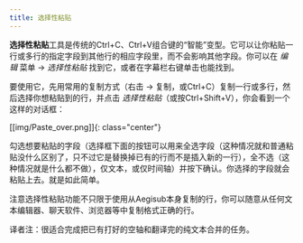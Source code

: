```yaml
---
title: 选择性粘贴
---
```


**选择性粘贴**工具是传统的Ctrl+C、Ctrl+V组合键的“智能”变型。它可以让你粘贴一行或多行的指定字段到其他行的相应字段里，而不会影响其他字段。你可以在 _编辑_ 菜单 -> _选择性粘贴_ 找到它，或者在字幕栏右键单击也能找到。

要使用它，先用常用的复制方式（右击 -> 复制，或Ctrl+C）复制一行或多行，然后选择你想粘贴到的行，并点击 _选择性粘贴_（或按Ctrl+Shift+V），你会看到一个这样的对话框：

[[img/Paste_over.png]]{: class="center"}

勾选想要粘贴的字段（选择框下面的按钮可以用来全选字段（这种情况就和普通粘贴没什么区别了，只不过它是替换掉已有的行而不是插入新的一行），全不选（这种情况就是什么都不做），仅文本，或仅时间轴）并按下确认。你选择的字段就会粘贴上去。就是如此简单。

注意选择性粘贴功能不只限于使用从Aegisub本身复制的行，你可以随意从任何文本编辑器、聊天软件、浏览器等中复制格式正确的行。

译者注：很适合完成把已有打好的空轴和翻译完的纯文本合并的任务。
